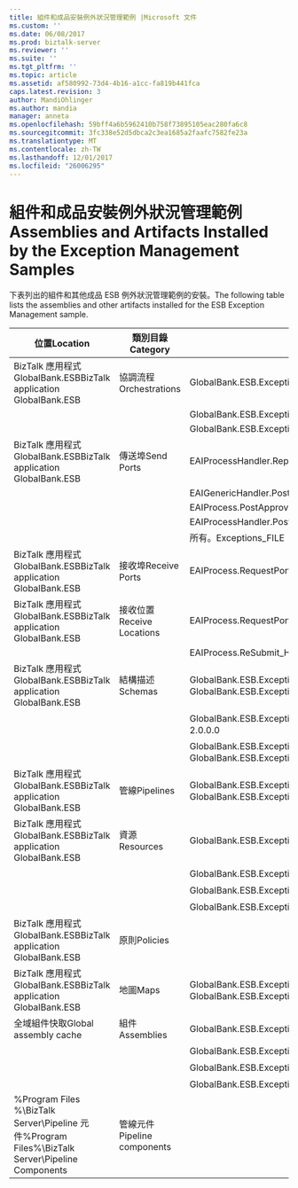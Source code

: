 ```yaml
---
title: 組件和成品安裝例外狀況管理範例 |Microsoft 文件
ms.custom: ''
ms.date: 06/08/2017
ms.prod: biztalk-server
ms.reviewer: ''
ms.suite: ''
ms.tgt_pltfrm: ''
ms.topic: article
ms.assetid: af580992-73d4-4b16-a1cc-fa819b441fca
caps.latest.revision: 3
author: MandiOhlinger
ms.author: mandia
manager: anneta
ms.openlocfilehash: 59bff4a6b5962410b758f73895105eac280fa6c8
ms.sourcegitcommit: 3fc338e52d5dbca2c3ea1685a2faafc7582fe23a
ms.translationtype: MT
ms.contentlocale: zh-TW
ms.lasthandoff: 12/01/2017
ms.locfileid: "26006295"
---
```

# <a name="assemblies-and-artifacts-installed-by-the-exception-management-samples"></a><span data-ttu-id="ebbff-102">組件和成品安裝例外狀況管理範例</span><span class="sxs-lookup"><span data-stu-id="ebbff-102">Assemblies and Artifacts Installed by the Exception Management Samples</span></span>
<span data-ttu-id="ebbff-103">下表列出的組件和其他成品 ESB 例外狀況管理範例的安裝。</span><span class="sxs-lookup"><span data-stu-id="ebbff-103">The following table lists the assemblies and other artifacts installed for the ESB Exception Management sample.</span></span>  
  
|<span data-ttu-id="ebbff-104">位置</span><span class="sxs-lookup"><span data-stu-id="ebbff-104">Location</span></span>|<span data-ttu-id="ebbff-105">類別目錄</span><span class="sxs-lookup"><span data-stu-id="ebbff-105">Category</span></span>|<span data-ttu-id="ebbff-106">名稱和版本的元件</span><span class="sxs-lookup"><span data-stu-id="ebbff-106">Name and version of the component</span></span>|  
|--------------|--------------|---------------------------------------|  
|<span data-ttu-id="ebbff-107">BizTalk 應用程式 GlobalBank.ESB</span><span class="sxs-lookup"><span data-stu-id="ebbff-107">BizTalk application GlobalBank.ESB</span></span>|<span data-ttu-id="ebbff-108">協調流程</span><span class="sxs-lookup"><span data-stu-id="ebbff-108">Orchestrations</span></span>|<span data-ttu-id="ebbff-109">GlobalBank.ESB.ExceptionHandling.Processes.EAIProcess</span><span class="sxs-lookup"><span data-stu-id="ebbff-109">GlobalBank.ESB.ExceptionHandling.Processes.EAIProcess</span></span>|  
|||<span data-ttu-id="ebbff-110">GlobalBank.ESB.ExceptionHandling.Handlers.EAIGenericHandler</span><span class="sxs-lookup"><span data-stu-id="ebbff-110">GlobalBank.ESB.ExceptionHandling.Handlers.EAIGenericHandler</span></span>|  
|||<span data-ttu-id="ebbff-111">GlobalBank.ESB.ExceptionHandling.Handlers.EAIProcessHandler</span><span class="sxs-lookup"><span data-stu-id="ebbff-111">GlobalBank.ESB.ExceptionHandling.Handlers.EAIProcessHandler</span></span>|  
|<span data-ttu-id="ebbff-112">BizTalk 應用程式 GlobalBank.ESB</span><span class="sxs-lookup"><span data-stu-id="ebbff-112">BizTalk application GlobalBank.ESB</span></span>|<span data-ttu-id="ebbff-113">傳送埠</span><span class="sxs-lookup"><span data-stu-id="ebbff-113">Send Ports</span></span>|<span data-ttu-id="ebbff-114">EAIProcessHandler.RepairSubmit</span><span class="sxs-lookup"><span data-stu-id="ebbff-114">EAIProcessHandler.RepairSubmit</span></span>|  
|||<span data-ttu-id="ebbff-115">EAIGenericHandler.PostTmpMsg</span><span class="sxs-lookup"><span data-stu-id="ebbff-115">EAIGenericHandler.PostTmpMsg</span></span>|  
|||<span data-ttu-id="ebbff-116">EAIProcess.PostApproval</span><span class="sxs-lookup"><span data-stu-id="ebbff-116">EAIProcess.PostApproval</span></span>|  
|||<span data-ttu-id="ebbff-117">EAIProcessHandler.PostDecline</span><span class="sxs-lookup"><span data-stu-id="ebbff-117">EAIProcessHandler.PostDecline</span></span>|  
|||<span data-ttu-id="ebbff-118">所有。Exceptions_FILE （參考 GlobalFaultProcessor 管線）</span><span class="sxs-lookup"><span data-stu-id="ebbff-118">ALL.Exceptions_FILE (references the GlobalFaultProcessor pipeline)</span></span>|  
|<span data-ttu-id="ebbff-119">BizTalk 應用程式 GlobalBank.ESB</span><span class="sxs-lookup"><span data-stu-id="ebbff-119">BizTalk application GlobalBank.ESB</span></span>|<span data-ttu-id="ebbff-120">接收埠</span><span class="sxs-lookup"><span data-stu-id="ebbff-120">Receive Ports</span></span>|<span data-ttu-id="ebbff-121">EAIProcess.RequestPort</span><span class="sxs-lookup"><span data-stu-id="ebbff-121">EAIProcess.RequestPort</span></span>|  
|<span data-ttu-id="ebbff-122">BizTalk 應用程式 GlobalBank.ESB</span><span class="sxs-lookup"><span data-stu-id="ebbff-122">BizTalk application GlobalBank.ESB</span></span>|<span data-ttu-id="ebbff-123">接收位置</span><span class="sxs-lookup"><span data-stu-id="ebbff-123">Receive Locations</span></span>|<span data-ttu-id="ebbff-124">EAIProcess.RequestPort_FILE</span><span class="sxs-lookup"><span data-stu-id="ebbff-124">EAIProcess.RequestPort_FILE</span></span>|  
|||<span data-ttu-id="ebbff-125">EAIProcess.ReSubmit_HTTP</span><span class="sxs-lookup"><span data-stu-id="ebbff-125">EAIProcess.ReSubmit_HTTP</span></span>|  
|<span data-ttu-id="ebbff-126">BizTalk 應用程式 GlobalBank.ESB</span><span class="sxs-lookup"><span data-stu-id="ebbff-126">BizTalk application GlobalBank.ESB</span></span>|<span data-ttu-id="ebbff-127">結構描述</span><span class="sxs-lookup"><span data-stu-id="ebbff-127">Schemas</span></span>|<span data-ttu-id="ebbff-128">GlobalBank.ESB.ExceptionHandling.Schemas.System_Properties 2.0.0.0 版</span><span class="sxs-lookup"><span data-stu-id="ebbff-128">GlobalBank.ESB.ExceptionHandling.Schemas.System_Properties Version 2.0.0.0</span></span>|  
|||<span data-ttu-id="ebbff-129">GlobalBank.ESB.ExceptionHandling.Schemas.Request 2.0.0.0 版</span><span class="sxs-lookup"><span data-stu-id="ebbff-129">GlobalBank.ESB.ExceptionHandling.Schemas.Request Version 2.0.0.0</span></span>|  
|||<span data-ttu-id="ebbff-130">GlobalBank.ESB.ExceptionHandling.Schemas.RequestDenied 2.0.0.0 版</span><span class="sxs-lookup"><span data-stu-id="ebbff-130">GlobalBank.ESB.ExceptionHandling.Schemas.RequestDenied Version 2.0.0.0</span></span>|  
|<span data-ttu-id="ebbff-131">BizTalk 應用程式 GlobalBank.ESB</span><span class="sxs-lookup"><span data-stu-id="ebbff-131">BizTalk application GlobalBank.ESB</span></span>|<span data-ttu-id="ebbff-132">管線</span><span class="sxs-lookup"><span data-stu-id="ebbff-132">Pipelines</span></span>|<span data-ttu-id="ebbff-133">GlobalBank.ESB.ExceptionHandling.Pipelines.GlobalFaultProcessor 2.0.0.0 版</span><span class="sxs-lookup"><span data-stu-id="ebbff-133">GlobalBank.ESB.ExceptionHandling.Pipelines.GlobalFaultProcessor Version 2.0.0.0</span></span>|  
|<span data-ttu-id="ebbff-134">BizTalk 應用程式 GlobalBank.ESB</span><span class="sxs-lookup"><span data-stu-id="ebbff-134">BizTalk application GlobalBank.ESB</span></span>|<span data-ttu-id="ebbff-135">資源</span><span class="sxs-lookup"><span data-stu-id="ebbff-135">Resources</span></span>|<span data-ttu-id="ebbff-136">GlobalBank.ESB.ExceptionHandling.Handlers 2.0.0.0 版</span><span class="sxs-lookup"><span data-stu-id="ebbff-136">GlobalBank.ESB.ExceptionHandling.Handlers Version 2.0.0.0</span></span>|  
|||<span data-ttu-id="ebbff-137">GlobalBank.ESB.ExceptionHandling.Processes 2.0.0.0 版</span><span class="sxs-lookup"><span data-stu-id="ebbff-137">GlobalBank.ESB.ExceptionHandling.Processes Version 2.0.0.0</span></span>|  
|||<span data-ttu-id="ebbff-138">GlobalBank.ESB.ExceptionHandling.Schemas 2.0.0.0 版</span><span class="sxs-lookup"><span data-stu-id="ebbff-138">GlobalBank.ESB.ExceptionHandling.Schemas Version 2.0.0.0</span></span>|  
|||<span data-ttu-id="ebbff-139">GlobalBank.ESB.ExceptionHandling.Pipelines 2.0.0.0 版</span><span class="sxs-lookup"><span data-stu-id="ebbff-139">GlobalBank.ESB.ExceptionHandling.Pipelines Version 2.0.0.0</span></span>|  
|<span data-ttu-id="ebbff-140">BizTalk 應用程式 GlobalBank.ESB</span><span class="sxs-lookup"><span data-stu-id="ebbff-140">BizTalk application GlobalBank.ESB</span></span>|<span data-ttu-id="ebbff-141">原則</span><span class="sxs-lookup"><span data-stu-id="ebbff-141">Policies</span></span>||  
|<span data-ttu-id="ebbff-142">BizTalk 應用程式 GlobalBank.ESB</span><span class="sxs-lookup"><span data-stu-id="ebbff-142">BizTalk application GlobalBank.ESB</span></span>|<span data-ttu-id="ebbff-143">地圖</span><span class="sxs-lookup"><span data-stu-id="ebbff-143">Maps</span></span>|<span data-ttu-id="ebbff-144">GlobalBank.ESB.ExceptionHandling.Schemas.MapToReqDenied 2.0.0.0 版</span><span class="sxs-lookup"><span data-stu-id="ebbff-144">GlobalBank.ESB.ExceptionHandling.Schemas.MapToReqDenied Version 2.0.0.0</span></span>|  
|<span data-ttu-id="ebbff-145">全域組件快取</span><span class="sxs-lookup"><span data-stu-id="ebbff-145">Global assembly cache</span></span>|<span data-ttu-id="ebbff-146">組件</span><span class="sxs-lookup"><span data-stu-id="ebbff-146">Assemblies</span></span>|<span data-ttu-id="ebbff-147">GlobalBank.ESB.ExceptionHandling.Handlers 2.0.0.0 版</span><span class="sxs-lookup"><span data-stu-id="ebbff-147">GlobalBank.ESB.ExceptionHandling.Handlers Version 2.0.0.0</span></span>|  
|||<span data-ttu-id="ebbff-148">GlobalBank.ESB.ExceptionHandling.Processes 2.0.0.0 版</span><span class="sxs-lookup"><span data-stu-id="ebbff-148">GlobalBank.ESB.ExceptionHandling.Processes Version 2.0.0.0</span></span>|  
|||<span data-ttu-id="ebbff-149">GlobalBank.ESB.ExceptionHandling.Schemas 2.0.0.0 版</span><span class="sxs-lookup"><span data-stu-id="ebbff-149">GlobalBank.ESB.ExceptionHandling.Schemas Version 2.0.0.0</span></span>|  
|||<span data-ttu-id="ebbff-150">GlobalBank.ESB.ExceptionHandling.Pipelines 2.0.0.0 版</span><span class="sxs-lookup"><span data-stu-id="ebbff-150">GlobalBank.ESB.ExceptionHandling.Pipelines Version 2.0.0.0</span></span>|  
|<span data-ttu-id="ebbff-151">%Program Files %\\BizTalk Server\Pipeline 元件</span><span class="sxs-lookup"><span data-stu-id="ebbff-151">%Program Files%\\BizTalk Server\Pipeline Components</span></span>|<span data-ttu-id="ebbff-152">管線元件</span><span class="sxs-lookup"><span data-stu-id="ebbff-152">Pipeline components</span></span>||